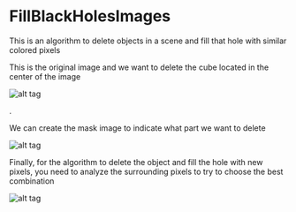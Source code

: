 # FillBlackHolesImages

This is an algorithm to delete objects in a scene and fill that hole with similar colored pixels

This is the original image and we want to delete the cube located in the center of the image

![alt tag](http://i.imgur.com/6VI98Bw.png)

.

We can create the mask image to indicate what part we want to delete

![alt tag](http://i.imgur.com/agVO3cW.png)

Finally, for the algorithm to delete the object and fill the hole with new pixels, you need to analyze the surrounding pixels to try to choose the best combination

![alt tag](http://i.imgur.com/zY3WcxM.png)
